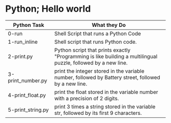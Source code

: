 # Python; Hello world
| Python Task | What they Do |
| ----------- | ------------ |
| 0-run | Shell Script that runs a Python Code |
| 1-run_inline | Shell script that runs Python code. |
| 2-print.py | Python script that prints exactly "Programming is like building a multilingual puzzle, followed by a new line. |
| 3-print_number.py | print the integer stored in the variable number, followed by Battery street, followed by a new line. |
| 4-print_float.py | print the float stored in the variable number with a precision of 2 digits. |
| 5-print_string.py | print 3 times a string stored in the variable str, followed by its first 9 characters. |
